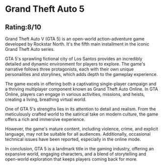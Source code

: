 </head>
<body>
  <h1>Grand Theft Auto 5 </h1>
  <h2>Rating:8/10</h2>
<p>Grand Theft Auto V (GTA 5) is an open-world action-adventure game developed by Rockstar North. It's the fifth main installment in the iconic Grand Theft Auto series.</p>
      <p>GTA 5's sprawling fictional city of Los Santos provides an incredibly detailed and dynamic environment for players to explore. The game's narrative follows three protagonists, each with their own unique personalities and storylines, which adds depth to the gameplay experience.</p>
      <p>The game excels in offering both a captivating single-player campaign and a thriving multiplayer component known as Grand Theft Auto Online. In GTA Online, players can engage in various activities, missions, and heists, creating a living, breathing virtual world.</p>
      <p>One of GTA 5's strengths lies in its attention to detail and realism. From the meticulously crafted world to the satirical take on modern culture, the game offers a rich and immersive experience.</p>
      <p>However, the game's mature content, including violence, crime, and explicit language, may not be suitable for all audiences. Additionally, occasional technical issues have been reported, especially in the online mode.</p>
      <p>In conclusion, GTA 5 is a landmark title in the gaming industry, offering an expansive world, engaging characters, and a blend of storytelling and open-world exploration that keeps players coming back for more.</p>
